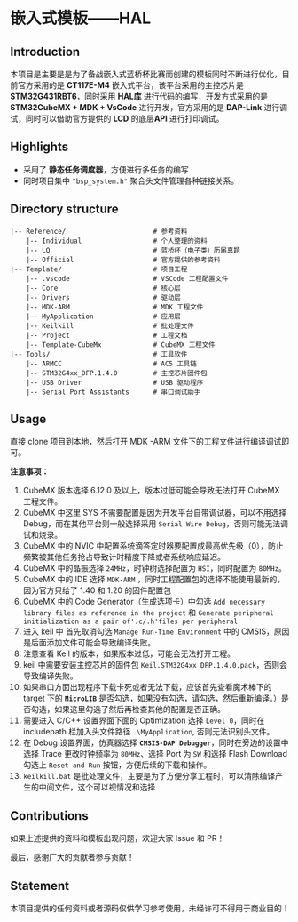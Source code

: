 # 嵌入式模板——HAL

## Introduction

本项目是主要是是为了备战嵌入式蓝桥杯比赛而创建的模板同时不断进行优化，目前官方采用的是 **CT117E-M4** 嵌入式平台，该平台采用的主控芯片是 **STM32G431RBT6**，同时采用 **HAL库** 进行代码的编写，开发方式采用的是 **STM32CubeMX + MDK + VsCode** 进行开发，官方采用的是 **DAP-Link** 进行调试，同时可以借助官方提供的 **LCD** 的底层**API** 进行打印调试。

## Highlights

- 采用了 **静态任务调度器**，方便进行多任务的编写
- 同时项目集中 `"bsp_system.h"` 聚合头文件管理各种链接关系。

## Directory structure

```plaintxt
|-- Reference/                      # 参考资料
    |-- Individual                  # 个人整理的资料
    |-- LQ                          # 蓝桥杯（电子类）历届真题
    |-- Official                    # 官方提供的参考资料
|-- Template/                       # 项目工程
    |-- .vscode                     # VSCode 工程配置文件
    |-- Core                        # 核心层
    |-- Drivers                     # 驱动层
    |-- MDK-ARM                     # MDK 工程文件
    |-- MyApplication               # 应用层
    |-- Keilkill                    # 批处理文件
    |-- Project                     # 工程文档
    |-- Template-CubeMx             # CubeMX 工程文件
|-- Tools/                          # 工具软件
    |-- ARMCC                       # AC5 工具链
    |-- STM32G4xx_DFP.1.4.0         # 主控芯片固件包
    |-- USB Driver                  # USB 驱动程序
    |-- Serial Port Assistants      # 串口调试助手

```

## Usage

直接 clone 项目到本地，然后打开 MDK -ARM 文件下的工程文件进行编译调试即可。

**注意事项：**

1. CubeMX 版本选择 6.12.0 及以上，版本过低可能会导致无法打开 CubeMX 工程文件。
2. CubeMX 中这里 SYS 不需要配置是因为开发平台自带调试器，可以不用选择 Debug，而在其他平台则一般选择采用 `Serial Wire Debug`，否则可能无法调试和烧录。
3. CubeMX 中的 NVIC 中配置系统滴答定时器要配置成最高优先级（0），防止频繁被其他任务抢占导致计时精度下降或者系统响应延迟。
4. CubeMX 中的晶振选择 `24MHz`，时钟树选择配置为 `HSI`，同时配置为 `80MHz`。
5. CubeMX 中的 IDE 选择 `MDK-ARM` ，同时工程配置包的选择不能使用最新的，因为官方只给了 1.40 和 1.20 的固件配置包
6. CubeMX 中的 Code Generator（生成选项卡）中勾选 `Add necessary library files as reference in the project` 和 `Generate peripheral initialization as a pair of'.c/.h'files per peripheral`
7. 进入 keil 中 首先取消勾选 `Manage Run-Time Environment` 中的 CMSIS，原因是后面添加文件可能会导致编译失败。
8. 注意查看 Keil 的版本，如果版本过低，可能会无法打开工程。
9. keil 中需要安装主控芯片的固件包 `Keil.STM32G4xx_DFP.1.4.0.pack`，否则会导致编译失败。
10. 如果串口方面出现程序下载卡死或者无法下载，应该首先查看魔术棒下的 target 下的 **`MicroLIB`** 是否勾选，如果没有勾选，请勾选，然后重新编译。）是否勾选，如果这里勾选了然后再检查其他的配置是否正确。
11. 需要进入 C/C++ 设置界面下面的 Optimization 选择 `Level 0`，同时在 includepath 栏加入头文件路径 `.\MyApplication`, 否则无法识别头文件。
12. 在 Debug 设置界面，仿真器选择 **`CMSIS-DAP Debugger`**，同时在旁边的设置中选择 Trace 更改时钟频率为 `80MHz`、选择 Port 为 `SW` 和选择 Flash Download 勾选上 `Reset and Run` 按钮，方便后续的下载和操作。
13. `keilkill.bat` 是批处理文件，主要是为了方便分享工程时，可以清除编译产生的中间文件，这个可以视情况和选择

## Contributions

如果上述提供的资料和模板出现问题，欢迎大家 Issue 和 PR！

最后，感谢广大的贡献者参与贡献！

## Statement

本项目提供的任何资料或者源码仅供学习参考使用，未经许可不得用于商业目的！
